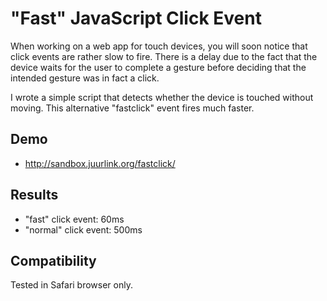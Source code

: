 "Fast" JavaScript Click Event
=============================

When working on a web app for touch devices, you will soon notice that click events are rather slow to fire.
There is a delay due to the fact that the device waits for the user to complete a gesture before deciding that the intended gesture was in fact a click.

I wrote a simple script that detects whether the device is touched without moving. This alternative "fastclick" event fires much faster.

Demo
----
* http://sandbox.juurlink.org/fastclick/

Results
-------
* "fast" click event: 60ms
* "normal" click event: 500ms


Compatibility
-------------
Tested in Safari browser only.
